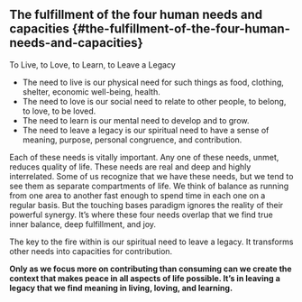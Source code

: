## The fulfillment of the four human needs and capacities {#the-fulfillment-of-the-four-human-needs-and-capacities}

To Live, to Love, to Learn, to Leave a Legacy

*   The need to live is our physical need for such things as food, clothing, shelter, economic well-being, health.
*   The need to love is our social need to relate to other people, to belong, to love, to be loved.
*   The need to learn is our mental need to develop and to grow.
*   The need to leave a legacy is our spiritual need to have a sense of meaning, purpose, personal congruence, and contribution.

Each of these needs is vitally important. Any one of these needs, unmet, reduces quality of life. These needs are real and deep and highly interrelated. Some of us recognize that we have these needs, but we tend to see them as separate compartments of life. We think of balance as running from one area to another fast enough to spend time in each one on a regular basis. But the touching bases paradigm ignores the reality of their powerful synergy. It’s where these four needs overlap that we find true inner balance, deep fulfillment, and joy.

The key to the fire within is our spiritual need to leave a legacy. It transforms other needs into capacities for contribution.

**Only as we focus more on contributing than consuming can we create the context that makes peace in all aspects of life possible. It’s in leaving a legacy that we find meaning in living, loving, and learning.**